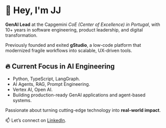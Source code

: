 # 👋 Hey, I'm JJ  

**GenAI Lead** at the Capgemini *CoE (Center of Excellence) in Portugal*, with 10+ years in software engineering, product leadership, and digital transformation.  

Previously founded and exited **gStudio**, a low-code platform that modernized fragile workflows into scalable, UX-driven tools.  

## 🔥 Current Focus in AI Engineering  
- Python, TypeScript, LangGraph.
- AI Agents, RAG, Prompt Engineering.
- Vertex AI, Open AI.
- Building production-ready GenAI applications and agent-based systems.  

Passionate about turning cutting-edge technology into **real-world impact**.  

📫 Let’s connect on [LinkedIn](https://www.linkedin.com/in/jairpjunior/).  
